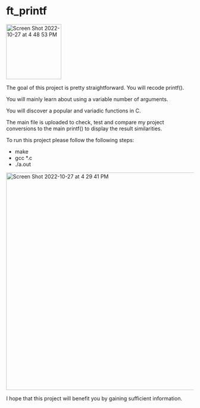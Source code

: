 # ft_printf

<img width="148" alt="Screen Shot 2022-10-27 at 4 48 53 PM" src="https://user-images.githubusercontent.com/101207512/198288676-75544726-b480-451f-9033-43d1ad8a898f.png">


The goal of this project is pretty straightforward. You will recode printf(). 

You will mainly learn about using a variable number of arguments. 

You will discover a popular and variadic functions in C.

The main file is uploaded to check, test and compare my project conversions to the main printf() to display the result similarities.

To run this project please follow the following steps:
- make
- gcc *.c
- ./a.out

<img width="585" alt="Screen Shot 2022-10-27 at 4 29 41 PM" src="https://user-images.githubusercontent.com/101207512/198287138-3bed6b5a-51f8-4aec-a24b-1cec9275ffca.png">

I hope that this project will benefit you by gaining sufficient information.
